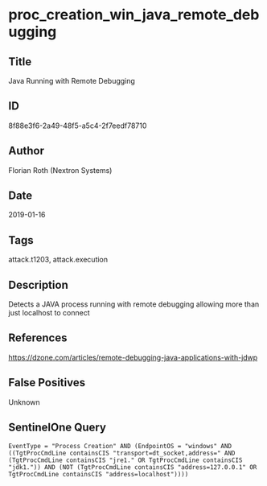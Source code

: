 # proc_creation_win_java_remote_debugging

## Title
Java Running with Remote Debugging

## ID
8f88e3f6-2a49-48f5-a5c4-2f7eedf78710

## Author
Florian Roth (Nextron Systems)

## Date
2019-01-16

## Tags
attack.t1203, attack.execution

## Description
Detects a JAVA process running with remote debugging allowing more than just localhost to connect

## References
https://dzone.com/articles/remote-debugging-java-applications-with-jdwp

## False Positives
Unknown

## SentinelOne Query
```
EventType = "Process Creation" AND (EndpointOS = "windows" AND ((TgtProcCmdLine containsCIS "transport=dt_socket,address=" AND (TgtProcCmdLine containsCIS "jre1." OR TgtProcCmdLine containsCIS "jdk1.")) AND (NOT (TgtProcCmdLine containsCIS "address=127.0.0.1" OR TgtProcCmdLine containsCIS "address=localhost"))))

```